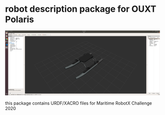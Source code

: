 # robot description package for OUXT Polaris

![rviz](img/rviz.png "rviz")

this package contains URDF/XACRO files for Maritime RobotX Challenge 2020